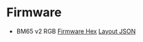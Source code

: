 # Firmware

- BM65 v2 RGB [Firmware Hex](https://docs.keebd.com/firmware/bm65v2_via.hex) [Layout JSON](https://docs.keebd.com/firmware/bm65v2_via.json)
